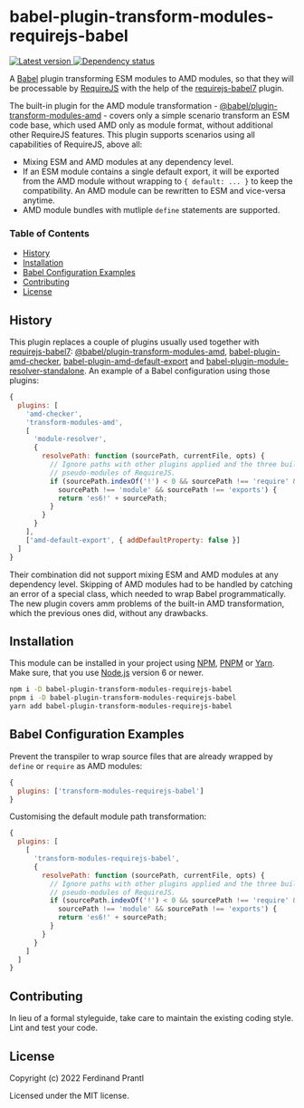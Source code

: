 # babel-plugin-transform-modules-requirejs-babel

[![Latest version](https://img.shields.io/npm/v/babel-plugin-transform-modules-requirejs-babel)
 ![Dependency status](https://img.shields.io/librariesio/release/npm/babel-plugin-transform-modules-requirejs-babel)
](https://www.npmjs.com/package/babel-plugin-transform-modules-requirejs-babel)

A [Babel] plugin transforming ESM modules to AMD modules, so that they will be processable by [RequireJS] with the help of the [requirejs-babel7] plugin.

The built-in plugin for the AMD module transformation - [@babel/plugin-transform-modules-amd] - covers only a simple scenario transform an ESM code base, which used AMD only as module format, without additional other RequireJS features. This plugin supports scenarios using all capabilities of RequireJS, above all:

* Mixing ESM and AMD modules at any dependency level.
* If an ESM module contains a single default export, it will be exported from the AMD module without wrapping to `{ default: ... }` to keep the compatibility. An AMD module can be rewritten to ESM and vice-versa anytime.
* AMD module bundles with mutliple `define` statements are supported.

### Table of Contents

- [History](#history)
- [Installation](#installation-and-getting-started)
- [Babel Configuration Examples](#babel-configuration-examples)
- [Contributing](#contributing)
- [License](#license)

## History

This plugin replaces a couple of plugins usually used together with [requirejs-babel7]: [@babel/plugin-transform-modules-amd], [babel-plugin-amd-checker], [babel-plugin-amd-default-export] and [babel-plugin-module-resolver-standalone]. An example of a Babel configuration using those plugins:

```js
{
  plugins: [
    'amd-checker',
    'transform-modules-amd',
    [
      'module-resolver',
      {
        resolvePath: function (sourcePath, currentFile, opts) {
          // Ignore paths with other plugins applied and the three built-in
          // pseudo-modules of RequireJS.
          if (sourcePath.indexOf('!') < 0 && sourcePath !== 'require' &&
            sourcePath !== 'module' && sourcePath !== 'exports') {
            return 'es6!' + sourcePath;
          }
        }
      }
    ],
    ['amd-default-export', { addDefaultProperty: false }]
  ]
}
```

Their combination did not support mixing ESM and AMD modules at any dependency level. Skipping of AMD modules had to be handled by catching an error of a special class, which needed to wrap Babel programmatically. The new plugin covers amm problems of the built-in AMD transformation, which the previous ones did, without any drawbacks.

## Installation

This module can be installed in your project using [NPM], [PNPM] or [Yarn]. Make sure, that you use [Node.js] version 6 or newer.

```sh
npm i -D babel-plugin-transform-modules-requirejs-babel
pnpm i -D babel-plugin-transform-modules-requirejs-babel
yarn add babel-plugin-transform-modules-requirejs-babel
```

## Babel Configuration Examples

Prevent the transpiler to wrap source files that are already wrapped by `define` or `require` as AMD modules:

```js
{
  plugins: ['transform-modules-requirejs-babel']
}
```

Customising the default module path transformation:

```js
{
  plugins: [
    [
      'transform-modules-requirejs-babel',
      {
        resolvePath: function (sourcePath, currentFile, opts) {
          // Ignore paths with other plugins applied and the three built-in
          // pseudo-modules of RequireJS.
          if (sourcePath.indexOf('!') < 0 && sourcePath !== 'require' &&
            sourcePath !== 'module' && sourcePath !== 'exports') {
            return 'es6!' + sourcePath;
          }
        }
      }
    ]
  ]
}
```

## Contributing

In lieu of a formal styleguide, take care to maintain the existing coding style. Lint and test your code.

## License

Copyright (c) 2022 Ferdinand Prantl

Licensed under the MIT license.

[Node.js]: http://nodejs.org/
[NPM]: https://www.npmjs.com/
[PNPM]: https://pnpm.io/
[Yarn]: https://yarnpkg.com/
[Babel]: http://babeljs.io
[RequireJS]: https://requirejs.org/
[requirejs-babel7]: https://www.npmjs.com/package/requirejs-babel7
[@babel/plugin-transform-modules-amd]: https://www.npmjs.com/package/@babel/plugin-transform-modules-amd
[@babel/plugin-transform-modules-amd]: https://www.npmjs.com/package/requirejs-babel7
[babel-plugin-amd-checker]: https://www.npmjs.com/package/babel-plugin-amd-checker
[babel-plugin-amd-default-export]: https://www.npmjs.com/package/babel-plugin-amd-default-export
[babel-plugin-module-resolver-standalone]: https://www.npmjs.com/package/babel-plugin-module-resolver-standalone
